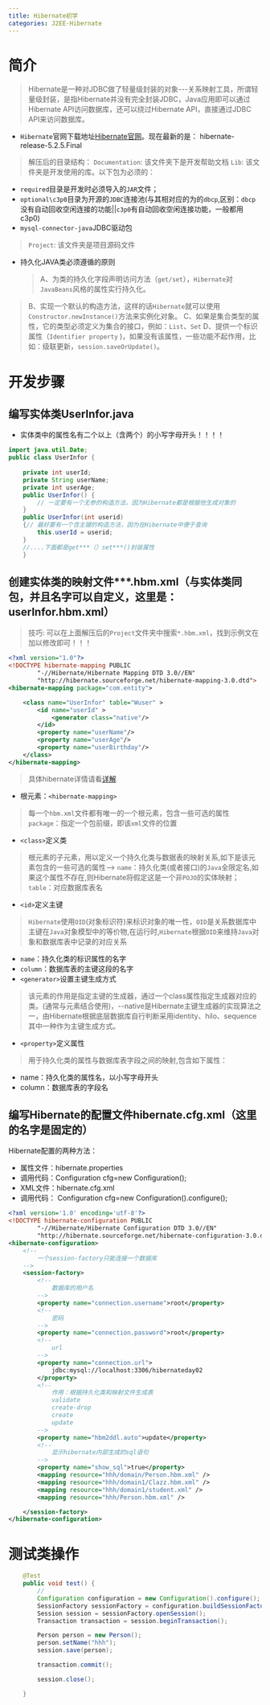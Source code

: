 ```yaml
---
title: Hibernate初学
categories: J2EE-Hibernate
---
```


# 简介
> Hibernate是一种对JDBC做了轻量级封装的对象---关系映射工具，所谓轻量级封装，是指Hibernate并没有完全封装JDBC，Java应用即可以通过Hibernate API访问数据库，还可以绕过Hibernate API，直接通过JDBC API来访问数据库。

- `Hibernate`官网下载地址[Hibernate官网](http://www.hibernate.org)。现在最新的是： hibernate-release-5.2.5.Final
 > 解压后的目录结构：
 > `Documentation`: 该文件夹下是开发帮助文档
 > `Lib`: 该文件夹是开发使用的库。以下包为必须的：
 - `required`目录是开发时必须导入的`JAR`文件；
 - `optional\c3p0`目录为开源的`JDBC`连接池(与其相对应的为的`dbcp`,区别：`dbcp`没有自动回收空闲连接的功能||`c3p0`有自动回收空闲连接功能，一般都用c3p0)
 -  `mysql-connector-java`JDBC驱动包
  > `Project`: 该文件夹是项目源码文件
- 持久化JAVA类必须遵循的原则
  > A、为类的持久化字段声明访问方法（`get/set`），`Hibernate`对`JavaBeans`风格的属性实行持久化。
 > B、实现一个默认的构造方法，这样的话`Hibernate`就可以使用`Constructor.newInstance()`方法来实例化对象。
 > C、如果是集合类型的属性，它的类型必须定义为集合的接口，例如：`List`、`Set`
 > D、提供一个标识属性（`Identifier property` )，如果没有该属性，一些功能不起作用，比如：级联更新，`session.saveOrUpdate()`。
 
# 开发步骤
## 编写实体类UserInfor.java
- 实体类中的属性名有二个以上（含两个）的小写字母开头！！！！
``` java
import java.util.Date;
public class UserInfor {
   
    private int userId;
    private String userName;
    private int userAge;
    public UserInfor() {
        // 一定要有一个无参的构造方法，因为Hibernate都是根据他生成对象的
    }
    public UserInfor(int userid)
    {// 最好要有一个含主键的构造方法，因为在Hibernate中便于查询
        this.userId = userid;
    }
    //....下面都是get***（）set***()封装属性
    }
```
## 创建实体类的映射文件***.hbm.xml（与实体类同包，并且名字可以自定义，这里是：userInfor.hbm.xml）
 > 技巧: 可以在上面解压后的`Project`文件夹中搜索`*.hbm.xml`，找到示例文在加以修改即可！！！

``` xml
<?xml version="1.0"?>
<!DOCTYPE hibernate-mapping PUBLIC
        "-//Hibernate/Hibernate Mapping DTD 3.0//EN"
        "http://hibernate.sourceforge.net/hibernate-mapping-3.0.dtd">
<hibernate-mapping package="com.entity">

    <class name="UserInfor" table="Wuser" >
        <id name="userId" >
            <generator class="native"/>
        </id>
        <property name="userName"/>
        <property name="userAge"/>
        <property name="userBirthday"/>
    </class>
</hibernate-mapping>
```
> 具体hibernate详情请看[详解](http://chen25362936.blog.163.com/blog/static/2565547420101113112752675/)

- 根元素：`<hibernate-mapping>`
> 每一个`hbm.xml`文件都有唯一的一个根元素，包含一些可选的属性 `package`：指定一个包前缀，即该`xml`文件的位置
- `<class>`定义类
> 根元素的子元素，用以定义一个持久化类与数据表的映射关系,如下是该元素包含的一些可选的属性--> `name`：持久化类(或者接口)的`Java`全限定名,如果这个属性不存在,则Hibernate将假定这是一个非`POJO`的实体映射；`table`：对应数据库表名
- `<id>`定义主键
> `Hibernate`使用`OID`(对象标识符)来标识对象的唯一性，`OID`是关系数据库中主键在`Java`对象模型中的等价物,在运行时,`Hibernate`根据`OID`来维持`Java`对象和数据库表中记录的对应关系
 - `name`：持久化类的标识属性的名字
 - `column`：数据库表的主键这段的名字
 - `<generator>`设置主键生成方式
> 该元素的作用是指定主键的生成器，通过一个class属性指定生成器对应的类。(通常与<id>元素结合使用)，--native是Hibernate主键生成器的实现算法之一，由Hibernate根据底层数据库自行判断采用identity、hilo、sequence其中一种作为主键生成方式。
- `<property>`定义属性
> 用于持久化类的属性与数据库表字段之间的映射,包含如下属性：
 - name：持久化类的属性名，以小写字母开头
 - column：数据库表的字段名
## 编写Hibernate的配置文件hibernate.cfg.xml（这里的名字是固定的）
Hibernate配置的两种方法：
- 属性文件：hibernate.properties
- 调用代码：Configuration cfg=new Configuration();
- XML文件：hibernate.cfg.xml
- 调用代码： Configuration cfg=new Configuration().configure();
``` xml
<?xml version='1.0' encoding='utf-8'?>
<!DOCTYPE hibernate-configuration PUBLIC
        "-//Hibernate/Hibernate Configuration DTD 3.0//EN"
        "http://hibernate.sourceforge.net/hibernate-configuration-3.0.dtd">
<hibernate-configuration>
	<!-- 
		一个session-factory只能连接一个数据库
	-->
	<session-factory>
		<!-- 
			数据库的用户名
		-->
		<property name="connection.username">root</property>
		<!-- 
			密码
		-->
		<property name="connection.password">root</property>
		<!-- 
			url
		-->
		<property name="connection.url">
			jdbc:mysql://localhost:3306/hibernateday02
		</property>
		<!-- 
			作用：根据持久化类和映射文件生成表
			validate
			create-drop
			create
			update
		-->
		<property name="hbm2ddl.auto">update</property>
		<!-- 
			显示hibernate内部生成的sql语句
		-->
		<property name="show_sql">true</property>
		<mapping resource="hhh/domain/Person.hbm.xml" />
		<mapping resource="hhh/domain1/Clazz.hbm.xml" />
		<mapping resource="hhh/domain1/student.xml" />
		<mapping resource="hhh/Person.hbm.xml" />

	</session-factory>
</hibernate-configuration>
```
# 测试类操作
``` java
	@Test
	public void test() {
    	//
		Configuration configuration = new Configuration().configure();
		SessionFactory sessionFactory = configuration.buildSessionFactory();
		Session session = sessionFactory.openSession();
		Transaction transaction = session.beginTransaction();

		Person person = new Person();
		person.setName("hhh");
		session.save(person);

		transaction.commit();

		session.close();

	}
```